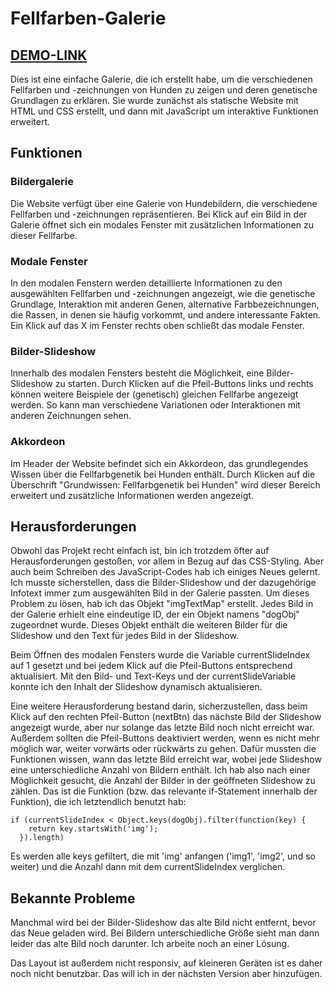 # Fellfarben-Galerie
## [DEMO-LINK](https://lisa-pan.github.io/color-gallery/)
Dies ist eine einfache Galerie, die ich erstellt habe, um die verschiedenen Fellfarben und -zeichnungen von Hunden zu zeigen und
deren genetische Grundlagen zu erklären. Sie wurde zunächst als statische Website mit HTML und CSS erstellt, und dann mit
JavaScript um interaktive Funktionen erweitert.

## Funktionen

### Bildergalerie
Die Website verfügt über eine Galerie von Hundebildern, die verschiedene Fellfarben und -zeichnungen repräsentieren.
Bei Klick auf ein Bild in der Galerie öffnet sich ein modales Fenster mit zusätzlichen Informationen zu dieser Fellfarbe.

### Modale Fenster
In den modalen Fenstern werden detaillierte Informationen zu den ausgewählten Fellfarben und -zeichnungen angezeigt, wie die genetische Grundlage,
Interaktion mit anderen Genen, alternative Farbbezeichnungen, die Rassen, in denen sie häufig vorkommt, und andere interessante Fakten. Ein Klick auf 
das X im Fenster rechts oben schließt das modale Fenster.

### Bilder-Slideshow
Innerhalb des modalen Fensters besteht die Möglichkeit, eine Bilder-Slideshow zu starten. Durch Klicken auf die Pfeil-Buttons links und rechts können weitere
Beispiele der (genetisch) gleichen Fellfarbe angezeigt werden. So kann man verschiedene Variationen oder Interaktionen mit anderen Zeichnungen sehen.

### Akkordeon
Im Header der Website befindet sich ein Akkordeon, das grundlegendes Wissen über die Fellfarbgenetik bei Hunden enthält. Durch Klicken auf die Überschrift
"Grundwissen: Fellfarbgenetik bei Hunden" wird dieser Bereich erweitert und zusätzliche Informationen werden angezeigt. 

## Herausforderungen 
Obwohl das Projekt recht einfach ist, bin ich trotzdem öfter auf Herausforderungen gestoßen, vor allem in Bezug auf das CSS-Styling. Aber auch beim Schreiben
des JavaScript-Codes hab ich einiges Neues gelernt. 
Ich musste sicherstellen, dass die Bilder-Slideshow und der dazugehörige Infotext immer zum ausgewählten Bild
in der Galerie passten. Um dieses Problem zu lösen, hab ich das Objekt "imgTextMap" erstellt. Jedes Bild in der Galerie erhielt eine eindeutige ID, der ein Objekt 
namens "dogObj" zugeordnet wurde. Dieses Objekt enthält die weiteren Bilder für die Slideshow und den Text für jedes Bild in der Slideshow. 

Beim Öffnen des modalen Fensters wurde die Variable currentSlideIndex auf 1 gesetzt und bei jedem Klick auf die Pfeil-Buttons entsprechend aktualisiert. Mit den
Bild- und Text-Keys und der currentSlideVariable konnte ich den Inhalt der Slideshow dynamisch aktualisieren.

Eine weitere Herausforderung bestand darin, sicherzustellen, dass beim Klick auf den rechten Pfeil-Button (nextBtn) das nächste Bild der Slideshow angezeigt wurde,
aber nur solange das letzte Bild noch nicht erreicht war. Außerdem sollten die Pfeil-Buttons deaktiviert werden, wenn es nicht mehr möglich war, weiter vorwärts oder
rückwärts zu gehen. 
Dafür mussten die Funktionen wissen, wann das letzte Bild erreicht war, wobei jede Slideshow eine unterschiedliche Anzahl von Bildern enthält. 
Ich hab also nach einer Möglichkeit gesucht, die Anzahl der Bilder in der geöffneten Slideshow zu zählen.
Das ist die Funktion (bzw. das relevante if-Statement innerhalb der Funktion), die ich letztendlich benutzt hab:
```
if (currentSlideIndex < Object.keys(dogObj).filter(function(key) { 
    return key.startsWith('img');
  }).length)
```

Es werden alle keys gefiltert, die mit 'img' anfangen ('img1', 'img2', und so weiter) und die Anzahl dann mit dem currentSlideIndex verglichen.

## Bekannte Probleme
Manchmal wird bei der Bilder-Slideshow das alte Bild nicht entfernt, bevor das Neue geladen wird. Bei Bildern unterschiedliche Größe sieht man dann leider
das alte Bild noch darunter. Ich arbeite noch an einer Lösung.

Das Layout ist außerdem nicht responsiv, auf kleineren Geräten ist es daher noch nicht benutzbar. Das will ich in der nächsten Version aber hinzufügen.
  
